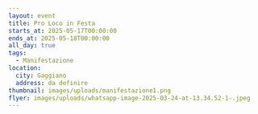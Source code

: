 ```yaml
---
layout: event
title: Pro Loco in Festa
starts_at: 2025-05-17T00:00:00
ends_at: 2025-05-18T00:00:00
all_day: true
tags:
  - Manifestazione
location:
  city: Gaggiano
  address: da definire
thumbnail: images/uploads/manifestazione1.png
flyer: images/uploads/whatsapp-image-2025-03-24-at-13.34.52-1-.jpeg
---
```

